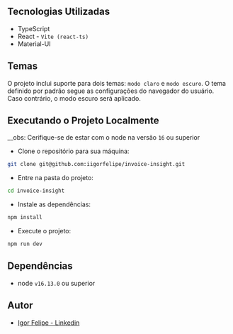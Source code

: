 ## Tecnologias Utilizadas

- TypeScript
- React - `Vite (react-ts)`
- Material-UI

## Temas

O projeto inclui suporte para dois temas: `modo claro` e `modo escuro`. O tema definido por padrão segue as configurações do navegador do usuário. Caso contrário, o modo escuro será aplicado.

## Executando o Projeto Localmente

__obs: Cerifique-se de estar com o node na versão `16` ou superior

- Clone o repositório para sua máquina:
```bash
git clone git@github.com:iigorfelipe/invoice-insight.git
```

- Entre na pasta do projeto:
```bash
cd invoice-insight
```

- Instale as dependências:
```bash
npm install
```

- Execute o projeto:
```bash
npm run dev
```

## Dependências

- node `v16.13.0` ou superior

## Autor

- [Igor Felipe - Linkedin](https://www.linkedin.com/in/iigor-felipe/)
